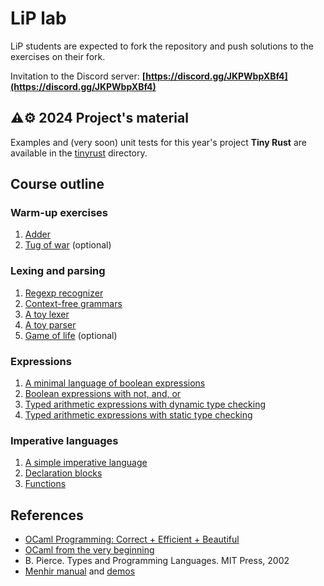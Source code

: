 # LiP lab

LiP students are expected to fork the repository and push solutions to the exercises on their fork.

Invitation to the Discord server: **[https://discord.gg/JKPWbpXBf4](https://discord.gg/JKPWbpXBf4)**

## ⚠️⚙️ 2024 Project's material

Examples and (very soon) unit tests for this year's project **Tiny Rust** are available in the [tinyrust](tinyrust/) directory.

## Course outline

### Warm-up exercises

1. [Adder](basics/adder)
1. [Tug of war](basics/tugofwar) (optional)

### Lexing and parsing

1. [Regexp recognizer](basics/recognizer)
1. [Context-free grammars](contextfree)
1. [A toy lexer](toylexer)
1. [A toy parser](toyparser)
1. [Game of life](life) (optional)

### Expressions

1. [A minimal language of boolean expressions](expr/boolexpr)
1. [Boolean expressions with not, and, or](expr/andboolexpr)
1. [Typed arithmetic expressions with dynamic type checking](expr/arithexpr)
1. [Typed arithmetic expressions with static type checking](expr/sarithexpr)

### Imperative languages

1. [A simple imperative language](imp/while)
1. [Declaration blocks](imp/blocks)
1. [Functions](imp/fun)

## References

- [OCaml Programming: Correct + Efficient + Beautiful](https://cs3110.github.io/textbook/cover.html)
- [OCaml from the very beginning](http://ocaml-book.com/)
- B. Pierce. Types and Programming Languages. MIT Press, 2002
- [Menhir manual](https://cambium.inria.fr/~fpottier/menhir/manual.html) and
  [demos](https://gitlab.inria.fr/fpottier/menhir/-/tree/master/demos?ref_type=heads)
